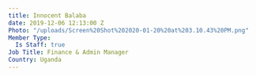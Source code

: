 ```yaml
---
title: Innocent Balaba
date: 2019-12-06 12:13:00 Z
Photo: "/uploads/Screen%20Shot%202020-01-20%20at%203.10.43%20PM.png"
Member Type:
  Is Staff: true
Job Title: Finance & Admin Manager
Country: Uganda
---
```


